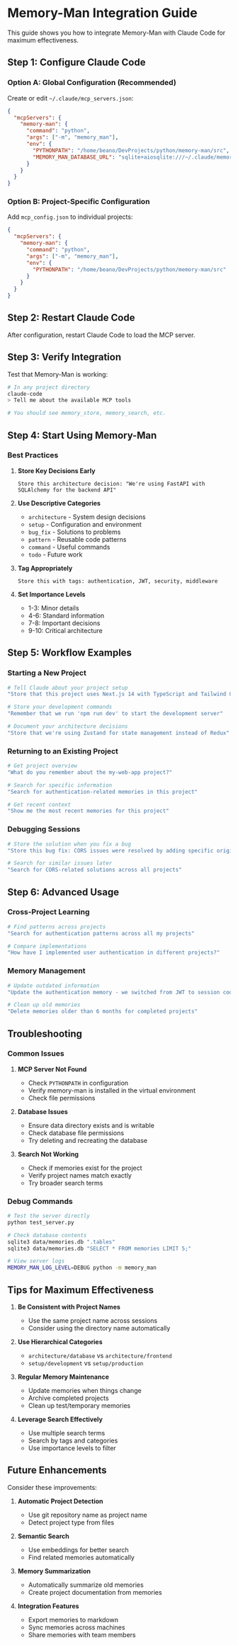 # Memory-Man Integration Guide

This guide shows you how to integrate Memory-Man with Claude Code for maximum effectiveness.

## Step 1: Configure Claude Code

### Option A: Global Configuration (Recommended)

Create or edit `~/.claude/mcp_servers.json`:

```json
{
  "mcpServers": {
    "memory-man": {
      "command": "python",
      "args": ["-m", "memory_man"],
      "env": {
        "PYTHONPATH": "/home/beano/DevProjects/python/memory-man/src",
        "MEMORY_MAN_DATABASE_URL": "sqlite+aiosqlite:///~/.claude/memory_man.db"
      }
    }
  }
}
```

### Option B: Project-Specific Configuration

Add `mcp_config.json` to individual projects:

```json
{
  "mcpServers": {
    "memory-man": {
      "command": "python",
      "args": ["-m", "memory_man"],
      "env": {
        "PYTHONPATH": "/home/beano/DevProjects/python/memory-man/src"
      }
    }
  }
}
```

## Step 2: Restart Claude Code

After configuration, restart Claude Code to load the MCP server.

## Step 3: Verify Integration

Test that Memory-Man is working:

```bash
# In any project directory
claude-code
> Tell me about the available MCP tools

# You should see memory_store, memory_search, etc.
```

## Step 4: Start Using Memory-Man

### Best Practices

1. **Store Key Decisions Early**
   
   ```
   Store this architecture decision: "We're using FastAPI with SQLAlchemy for the backend API"
   ```

2. **Use Descriptive Categories**
   
   - `architecture` - System design decisions
   - `setup` - Configuration and environment
   - `bug_fix` - Solutions to problems
   - `pattern` - Reusable code patterns
   - `command` - Useful commands
   - `todo` - Future work

3. **Tag Appropriately**
   
   ```
   Store this with tags: authentication, JWT, security, middleware
   ```

4. **Set Importance Levels**
   
   - 1-3: Minor details
   - 4-6: Standard information
   - 7-8: Important decisions
   - 9-10: Critical architecture

## Step 5: Workflow Examples

### Starting a New Project

```bash
# Tell Claude about your project setup
"Store that this project uses Next.js 14 with TypeScript and Tailwind CSS"

# Store your development commands
"Remember that we run 'npm run dev' to start the development server"

# Document your architecture decisions
"Store that we're using Zustand for state management instead of Redux"
```

### Returning to an Existing Project

```bash
# Get project overview
"What do you remember about the my-web-app project?"

# Search for specific information
"Search for authentication-related memories in this project"

# Get recent context
"Show me the most recent memories for this project"
```

### Debugging Sessions

```bash
# Store the solution when you fix a bug
"Store this bug fix: CORS issues were resolved by adding specific origins to the FastAPI CORS middleware"

# Search for similar issues later
"Search for CORS-related solutions across all projects"
```

## Step 6: Advanced Usage

### Cross-Project Learning

```bash
# Find patterns across projects
"Search for authentication patterns across all my projects"

# Compare implementations
"How have I implemented user authentication in different projects?"
```

### Memory Management

```bash
# Update outdated information
"Update the authentication memory - we switched from JWT to session cookies"

# Clean up old memories
"Delete memories older than 6 months for completed projects"
```

## Troubleshooting

### Common Issues

1. **MCP Server Not Found**
   
   - Check `PYTHONPATH` in configuration
   - Verify memory-man is installed in the virtual environment
   - Check file permissions

2. **Database Issues**
   
   - Ensure data directory exists and is writable
   - Check database file permissions
   - Try deleting and recreating the database

3. **Search Not Working**
   
   - Check if memories exist for the project
   - Verify project names match exactly
   - Try broader search terms

### Debug Commands

```bash
# Test the server directly
python test_server.py

# Check database contents
sqlite3 data/memories.db ".tables"
sqlite3 data/memories.db "SELECT * FROM memories LIMIT 5;"

# View server logs
MEMORY_MAN_LOG_LEVEL=DEBUG python -m memory_man
```

## Tips for Maximum Effectiveness

1. **Be Consistent with Project Names**
   
   - Use the same project name across sessions
   - Consider using the directory name automatically

2. **Use Hierarchical Categories**
   
   - `architecture/database` vs `architecture/frontend`
   - `setup/development` vs `setup/production`

3. **Regular Memory Maintenance**
   
   - Update memories when things change
   - Archive completed projects
   - Clean up test/temporary memories

4. **Leverage Search Effectively**
   
   - Use multiple search terms
   - Search by tags and categories
   - Use importance levels to filter

## Future Enhancements

Consider these improvements:

1. **Automatic Project Detection**
   
   - Use git repository name as project name
   - Detect project type from files

2. **Semantic Search**
   
   - Use embeddings for better search
   - Find related memories automatically

3. **Memory Summarization**
   
   - Automatically summarize old memories
   - Create project documentation from memories

4. **Integration Features**
   
   - Export memories to markdown
   - Sync memories across machines
   - Share memories with team members